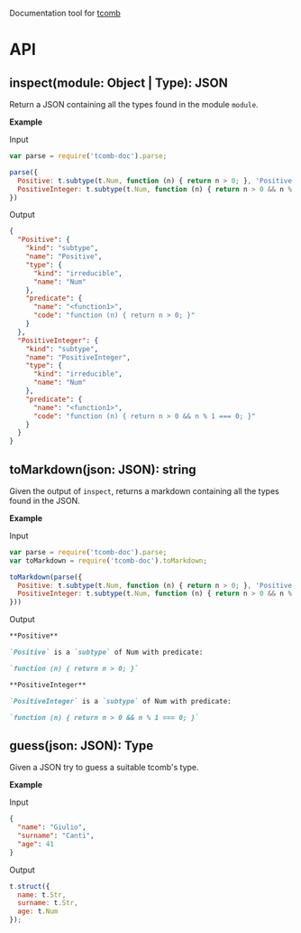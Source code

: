 Documentation tool for [tcomb](https://github.com/gcanti/tcomb)

# API

## inspect(module: Object | Type): JSON

Return a JSON containing all the types found in the module `module`.

**Example**

Input

```js
var parse = require('tcomb-doc').parse;

parse({
  Positive: t.subtype(t.Num, function (n) { return n > 0; }, 'Positive'),
  PositiveInteger: t.subtype(t.Num, function (n) { return n > 0 && n % 1 === 0; }, 'PositiveInteger')
})
```

Output

```json
{
  "Positive": {
    "kind": "subtype",
    "name": "Positive",
    "type": {
      "kind": "irreducible",
      "name": "Num"
    },
    "predicate": {
      "name": "<function1>",
      "code": "function (n) { return n > 0; }"
    }
  },
  "PositiveInteger": {
    "kind": "subtype",
    "name": "PositiveInteger",
    "type": {
      "kind": "irreducible",
      "name": "Num"
    },
    "predicate": {
      "name": "<function1>",
      "code": "function (n) { return n > 0 && n % 1 === 0; }"
    }
  }
}
```

## toMarkdown(json: JSON): string

Given the output of `inspect`, returns a markdown containing all the types found in the JSON.

**Example**

Input

```js
var parse = require('tcomb-doc').parse;
var toMarkdown = require('tcomb-doc').toMarkdown;

toMarkdown(parse({
  Positive: t.subtype(t.Num, function (n) { return n > 0; }, 'Positive'),
  PositiveInteger: t.subtype(t.Num, function (n) { return n > 0 && n % 1 === 0; }, 'PositiveInteger')
}))
```

Output

```markdown
**Positive**

`Positive` is a `subtype` of Num with predicate:

`function (n) { return n > 0; }`

**PositiveInteger**

`PositiveInteger` is a `subtype` of Num with predicate:

`function (n) { return n > 0 && n % 1 === 0; }`
```

## guess(json: JSON): Type

Given a JSON try to guess a suitable tcomb's type.

**Example**

Input

```json
{
  "name": "Giulio",
  "surname": "Canti",
  "age": 41
}
```

Output

```js
t.struct({
  name: t.Str,
  surname: t.Str,
  age: t.Num
});
```
